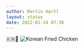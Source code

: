 ```yaml
---
author: Martin Hartl
layout: status
date: 2022-01-24 07:36
---
```

🇰🇷🍗
![Korean Fried Chicken](https://share.hartl.co/pictures/2022-01-24.jpg)